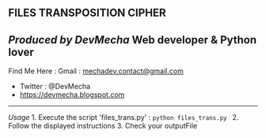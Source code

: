 FILES TRANSPOSITION CIPHER
---------------------------------------------------
_Produced by DevMecha_ Web developer & Python lover
----------------------------------------------------
Find Me Here : 
Gmail : mechadev.contact@gmail.com
- Twitter : @DevMecha
- https://devmecha.blogspot.com
----------------------------------------------------


_Usage_
    1. Execute the script 'files_trans.py' :
    ```
        python files_trans.py 
    ```
    2. Follow the displayed instructions
    3. Check your outputFile

	